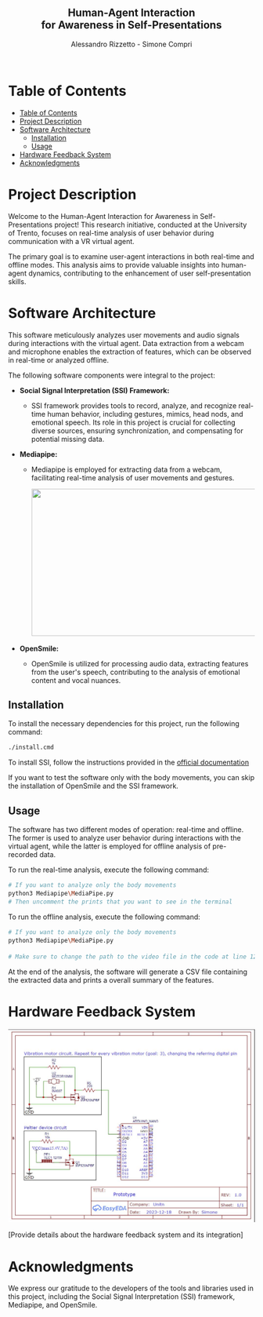 <p align="center">
  <h2 align="center">Human-Agent Interaction <br> for Awareness in Self-Presentations</h2>
  <p align="center">Alessandro Rizzetto - Simone Compri</p>
</p>
<br>

# Table of Contents

- [Table of Contents](#table-of-contents)
- [Project Description](#project-description)
- [Software Architecture](#software-architecture)
  - [Installation](#installation)
  - [Usage](#usage)
- [Hardware Feedback System](#hardware-feedback-system)
- [Acknowledgments](#acknowledgments)

# Project Description

Welcome to the Human-Agent Interaction for Awareness in Self-Presentations project! This research initiative, conducted at the University of Trento, focuses on real-time analysis of user behavior during communication with a VR virtual agent.

The primary goal is to examine user-agent interactions in both real-time and offline modes. This analysis aims to provide valuable insights into human-agent dynamics, contributing to the enhancement of user self-presentation skills.

# Software Architecture

This software meticulously analyzes user movements and audio signals during interactions with the virtual agent. Data extraction from a webcam and microphone enables the extraction of features, which can be observed in real-time or analyzed offline.

The following software components were integral to the project:

- **Social Signal Interpretation (SSI) Framework:**

  - SSI framework provides tools to record, analyze, and recognize real-time human behavior, including gestures, mimics, head nods, and emotional speech. Its role in this project is crucial for collecting diverse sources, ensuring synchronization, and compensating for potential missing data.

- **Mediapipe:**

  - Mediapipe is employed for extracting data from a webcam, facilitating real-time analysis of user movements and gestures.

    <img src="https://camo.githubusercontent.com/54e5f06106306c59e67acc44c61b2d3087cc0a6ee7004e702deb1b3eb396e571/68747470733a2f2f6d65646961706970652e6465762f696d616765732f6d6f62696c652f706f73655f747261636b696e675f66756c6c5f626f64795f6c616e646d61726b732e706e67" width="500" height="300" />

- **OpenSmile:**
  - OpenSmile is utilized for processing audio data, extracting features from the user's speech, contributing to the analysis of emotional content and vocal nuances.

## Installation

To install the necessary dependencies for this project, run the following command:

```bash
./install.cmd
```

To install SSI, follow the instructions provided in the [official documentation](https://rawgit.com/hcmlab/ssi/master/docs/index.html#installation)

If you want to test the software only with the body movements, you can skip the installation of OpenSmile and the SSI framework.

## Usage

The software has two different modes of operation: real-time and offline. The former is used to analyze user behavior during interactions with the virtual agent, while the latter is employed for offline analysis of pre-recorded data.

To run the real-time analysis, execute the following command:

```bash
# If you want to analyze only the body movements
python3 Mediapipe\MediaPipe.py
# Then uncomment the prints that you want to see in the terminal
```

To run the offline analysis, execute the following command:

```bash
# If you want to analyze only the body movements
python3 Mediapipe\MediaPipe.py

# Make sure to change the path to the video file in the code at line 120
```

At the end of the analysis, the software will generate a CSV file containing the extracted data and prints a overall summary of the features.

# Hardware Feedback System

![Image Description](/Arduino/electrical_scheme/Scheme.JPG)

[Provide details about the hardware feedback system and its integration]

# Acknowledgments

We express our gratitude to the developers of the tools and libraries used in this project, including the Social Signal Interpretation (SSI) framework, Mediapipe, and OpenSmile.

